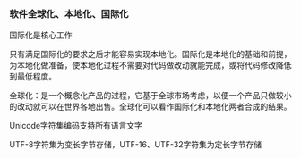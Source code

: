 ### 软件全球化、本地化、国际化

国际化是核心工作

只有满足国际化的要求之后才能容易实现本地化。国际化是本地化的基础和前提，为本地化做准备，使本地化过程不需要对代码做改动就能完成，或将代码修改降低到最低程度。

全球化：是一个概念化产品的过程，它基于全球市场考虑，以便一个产品只做较小的改动就可以在世界各地出售。全球化可以看作国际化和本地化两者合成的结果。

Unicode字符集编码支持所有语言文字

UTF-8字符集为变长字节存储，UTF-16、UTF-32字符集为定长字节存储